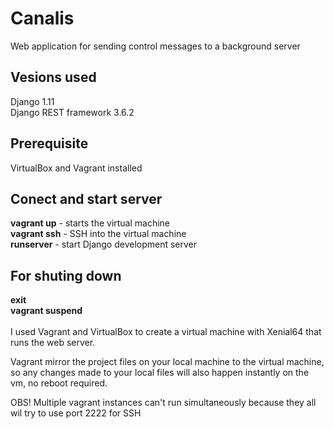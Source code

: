 # Canalis

Web application for sending control messages to a background server

<h2>Vesions used</h2>
Django 1.11<br>
Django REST framework 3.6.2

<h2>Prerequisite</h2>
VirtualBox and Vagrant installed

<h2>Conect and start server</h2>
<b>vagrant up</b> - starts the virtual machine<br>
<b>vagrant ssh</b> - SSH into the virtual machine<br>
<b>runserver</b> - start Django development server

<h2>For shuting down</h2>
<b>exit</b><br>
<b>vagrant suspend</b>
<br>
<br>
I used Vagrant and VirtualBox to create a virtual machine with Xenial64 that runs
the web server.

Vagrant mirror the project files on your local machine to the virtual machine, so any
changes made to your local files will also happen instantly on the vm, no reboot required.

OBS! Multiple vagrant instances can't run simultaneously because they all wil try to use port 2222 for SSH
